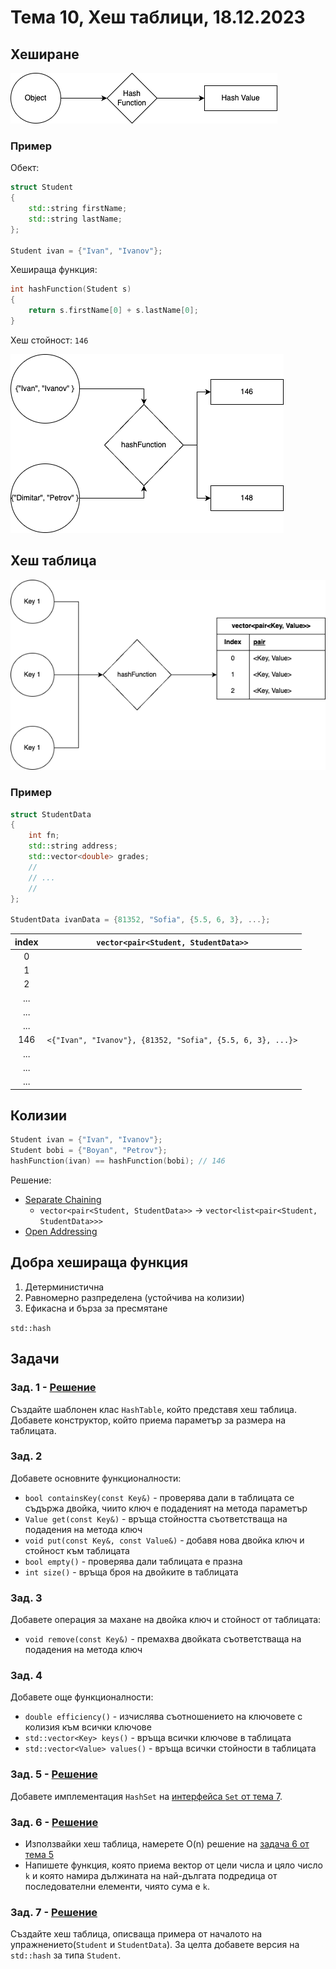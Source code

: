 # Тема 10, Хеш таблици, 18.12.2023

## Хеширане

![hashing](./content/hashing.png)


### Пример

Обект:
```c++
struct Student
{
    std::string firstName;
    std::string lastName;
};

Student ivan = {"Ivan", "Ivanov"};
```

Хешираща функция:
```c++
int hashFunction(Student s)
{
    return s.firstName[0] + s.lastName[0];
}
```

Хеш стойност: `146`


![hashing-example](./content/hashing-example.png)


## Хеш таблица

![hashtable](./content/hashtable.png)

### Пример

```c++
struct StudentData
{
    int fn;
    std::string address;
    std::vector<double> grades;
    // 
    // ...
    //
};

StudentData ivanData = {81352, "Sofia", {5.5, 6, 3}, ...};
```

index         |  ```vector<pair<Student, StudentData>>```
:-------------------------:|:-------------------------:
0 | 
1 | 
2 | 
... | 
... | 
... |
146 | `<{"Ivan", "Ivanov"}, {81352, "Sofia", {5.5, 6, 3}, ...}>`
... |
... |
... |


## Колизии

```c++
Student ivan = {"Ivan", "Ivanov"};
Student bobi = {"Boyan", "Petrov"};
hashFunction(ivan) == hashFunction(bobi); // 146
```

Решение:

* [Separate Chaining](https://www.geeksforgeeks.org/separate-chaining-collision-handling-technique-in-hashing/)
    * `vector<pair<Student, StudentData>>` -> `vector<list<pair<Student, StudentData>>>`
* [Open Addressing](https://www.geeksforgeeks.org/open-addressing-collision-handling-technique-in-hashing/)

## Добра хешираща функция

1. Детерминистична
2. Равномерно разпределена (устойчива на колизии)
3. Ефикасна и бърза за пресмятане

`std::hash`

## Задачи

### Зад. 1 - [Решение](./solutions/hashtable.h)

Създайте шаблонен клас `HashTable`, който представя хеш таблица. Добавете конструктор, който приема параметър за размера на таблицата.

### Зад. 2

Добавете основните функционалности:

* `bool containsKey(const Key&)` - проверява дали в таблицата се съдържа двойка, чиито ключ е подаденият на метода параметър
* `Value get(const Key&)` - връща стойността съответстваща на подадения на метода ключ
* `void put(const Key&, const Value&)` - добавя нова двойка ключ и стойност към таблицата
* `bool empty()` - проверява дали таблицата е празна
* `int size()` - връща броя на двойките в таблицата

### Зад. 3

Добавете операция за махане на двойка ключ и стойност от таблицата:

* `void remove(const Key&)` - премахва двойката съответстваща на подадения на метода ключ

### Зад. 4

Добавете още функционалности:

* `double efficiency()` - изчислява съотношението на ключовете с колизия към всички ключове
* `std::vector<Key> keys()` - връща всички ключове в таблицата
* `std::vector<Value> values()` - връща всички стойности в таблицата

### Зад. 5 - [Решение](../lib/set/hashset.h)

Добавете имплементация `HashSet` на [интерфейса `Set` от тема 7](https://github.com/demilev/sdp-2023-2024/blob/main/07-bstree/README.md#%D0%B7%D0%B0%D0%B4-4).

### Зад. 6 - [Решение](./solutions/task06/task06.cpp)

* Използвайки хеш таблица, намерете O(n) решение на [задача 6 от тема 5](https://github.com/demilev/sdp-2023-2024/blob/main/05-complexity/README.md#%D0%B7%D0%B0%D0%B4-6---%D1%80%D0%B5%D1%88%D0%B5%D0%BD%D0%B8%D0%B5)
* Напишете функция, която приема вектор от цели числа и цяло число `k` и която намира дължината на най-дългата подредица от последователни елементи, чиято сума е `k`.

### Зад. 7 - [Решение](./solutions/task07/task07.cpp)

Създайте хеш таблица, описваща примера от началото на упражнението(`Student` и `StudentData`). За целта добавете версия на `std::hash` за типа `Student`.